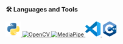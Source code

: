 ### 🛠️ Languages and Tools  

<p align="left">  
  <a href="https://www.python.org" target="_blank" rel="noreferrer">
    <img src="https://raw.githubusercontent.com/devicons/devicon/master/icons/python/python-original.svg" alt="Python" width="40" height="40"/>
  </a> 
  <a href="https://opencv.org" target="_blank" rel="noreferrer">
    <img src="https://upload.wikimedia.org/wikipedia/commons/3/3f/OpenCV_Logo_with_text.png" alt="OpenCV" width="40" height="40"/>
  </a> 
  <a href="https://mediapipe.dev/" target="_blank" rel="noreferrer">
    <img src="https://cdn.jsdelivr.net/gh/devicons/devicon/icons/google/google-original.svg" alt="MediaPipe" width="40" height="40"/>
  </a> 
  <a href="https://code.visualstudio.com/" target="_blank" rel="noreferrer">
    <img src="https://raw.githubusercontent.com/devicons/devicon/master/icons/vscode/vscode-original.svg" alt="VS Code" width="40" height="40"/>
  </a> 
  <a href="https://www.cplusplus.com/" target="_blank" rel="noreferrer">
    <img src="https://raw.githubusercontent.com/devicons/devicon/master/icons/cplusplus/cplusplus-original.svg" alt="C++" width="40" height="40"/>
  </a> 
</p>
